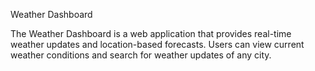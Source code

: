 Weather Dashboard


The Weather Dashboard is a web application that provides real-time weather updates and location-based forecasts. Users can view current weather conditions and search for weather updates of any city.
